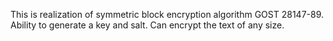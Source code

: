 This is realization of symmetric block encryption algorithm GOST 28147-89.
Ability to generate a key and salt.
Can encrypt the text of any size.
